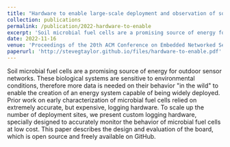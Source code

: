 ```yaml
---
title: "Hardware to enable large-scale deployment and observation of soil microbial fuel cells"
collection: publications
permalink: /publication/2022-hardware-to-enable
excerpt: 'Soil microbial fuel cells are a promising source of energy for outdoor sensor networks. These biological systems are sensitive to environmental conditions, therefore more data is needed on their behavior "in the wild" to enable the creation of an energy system capable of being widely deployed. Prior work on early characterization of microbial fuel cells relied on extremely accurate, but expensive, logging hardware. To scale up the number of deployment sites, we present custom logging hardware, specially designed to accurately monitor the behavior of microbial fuel cells at low cost. This paper describes the design and evaluation of the board, which is open source and freely available on GitHub.'
date: 2022-11-16
venue: 'Proceedings of the 20th ACM Conference on Embedded Networked Sensor Systems'
paperurl: 'http://stevegtaylor.github.io/files/hardware-to-enable.pdf'
---
```


Soil microbial fuel cells are a promising source of energy for outdoor sensor networks. These biological systems are sensitive to environmental conditions, therefore more data is needed on their behavior "in the wild" to enable the creation of an energy system capable of being widely deployed. Prior work on early characterization of microbial fuel cells relied on extremely accurate, but expensive, logging hardware. To scale up the number of deployment sites, we present custom logging hardware, specially designed to accurately monitor the behavior of microbial fuel cells at low cost. This paper describes the design and evaluation of the board, which is open source and freely available on GitHub.